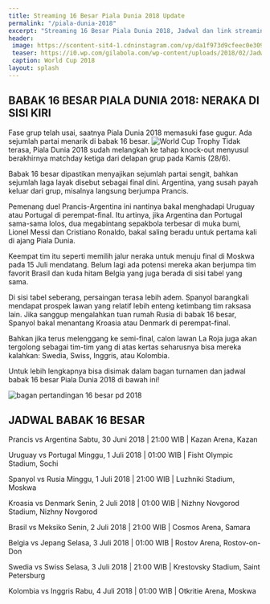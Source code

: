 ```yaml
---
title: Streaming 16 Besar Piala Dunia 2018 Update
permalink: "/piala-dunia-2018"
excerpt: "Streaming 16 Besar Piala Dunia 2018, Jadwal dan link streaming"
header:
 image: https://scontent-sit4-1.cdninstagram.com/vp/da1f973d9cfeec0e309f1a745b60c11b/5BCA7CE7/t51.2885-15/e35/35575942_247371939190412_2949756562203213824_o.jpg
 teaser: https://i0.wp.com/gilabola.com/wp-content/uploads/2018/02/Jadwal-Piala-Dunia-2018-1068x601.jpg?resize=540,270
 caption: World Cup 2018
layout: splash
---
```

## BABAK 16 BESAR PIALA DUNIA 2018: NERAKA DI SISI KIRI
Fase grup telah usai, saatnya Piala Dunia 2018 memasuki fase gugur. Ada sejumlah partai menarik di babak 16 besar.
![World Cup Trophy](https://pbs.twimg.com/media/Dg077u3V4AAhSJm?format=jpg)
Tidak terasa, Piala Dunia 2018 sudah melangkah ke tahap knock-out menyusul berakhirnya matchday ketiga dari delapan grup pada Kamis (28/6).

Babak 16 besar dipastikan menyajikan sejumlah partai sengit, bahkan sejumlah laga layak disebut sebagai final dini. Argentina, yang susah payah keluar dari grup, misalnya langsung berjumpa Prancis.

Pemenang duel Prancis-Argentina ini nantinya bakal menghadapi Uruguay atau Portugal di perempat-final. Itu artinya, jika Argentina dan Portugal sama-sama lolos, dua megabintang sepakbola terbesar di muka bumi, Lionel Messi dan Cristiano Ronaldo, bakal saling beradu untuk pertama kali di ajang Piala Dunia.

Keempat tim itu seperti memilih jalur neraka untuk menuju final di Moskwa pada 15 Juli mendatang. Belum lagi ada potensi mereka akan berjumpa tim favorit Brasil dan kuda hitam Belgia yang juga berada di sisi tabel yang sama.

Di sisi tabel seberang, persaingan terasa lebih adem. Spanyol barangkali mendapat prospek lawan yang relatif lebih enteng ketimbang tim raksasa lain. Jika sanggup mengalahkan tuan rumah Rusia di babak 16 besar, Spanyol bakal menantang Kroasia atau Denmark di perempat-final.

Bahkan jika terus melenggang ke semi-final, calon lawan La Roja juga akan tergolong sebagai tim-tim yang di atas kertas seharusnya bisa mereka kalahkan: Swedia, Swiss, Inggris, atau Kolombia.

Untuk lebih lengkapnya bisa disimak dalam bagan turnamen dan jadwal babak 16 besar Piala Dunia 2018 di bawah ini!

![bagan pertandingan 16 besar pd 2018](https://scontent-sit4-1.cdninstagram.com/vp/da1f973d9cfeec0e309f1a745b60c11b/5BCA7CE7/t51.2885-15/e35/35575942_247371939190412_2949756562203213824_o.jpg)

## JADWAL BABAK 16 BESAR

Prancis vs Argentina 
Sabtu, 30 Juni 2018 | 21:00 WIB | Kazan Arena, Kazan

Uruguay vs Portugal 
Minggu, 1 Juli 2018 | 01:00 WIB | Fisht Olympic Stadium, Sochi

Spanyol vs Rusia 
Minggu, 1 Juli 2018 | 21:00 WIB | Luzhniki Stadium, Moskwa

Kroasia vs Denmark 
Senin, 2 Juli 2018 | 01:00 WIB | Nizhny Novgorod Stadium, Nizhny Novgorod

Brasil vs Meksiko 
Senin, 2 Juli 2018 | 21:00 WIB | Cosmos Arena, Samara

Belgia vs Jepang
Selasa, 3 Juli 2018 | 01:00 WIB | Rostov Arena, Rostov-on-Don

Swedia vs Swiss 
Selasa, 3 Juli 2018 | 21:00 WIB | Krestovsky Stadium, Saint Petersburg

Kolombia vs Inggris
Rabu, 4 Juli 2018 | 01:00 WIB | Otkritie Arena, Moskwa
